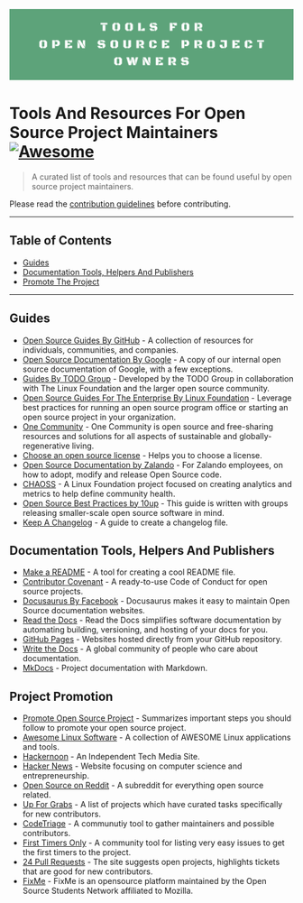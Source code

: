 ![Awesome Tools For Open Source Project Maintainers](./assets/images/Tools_For_Open_Source_Project_Owners_logo.png)

# Tools And Resources For Open Source Project Maintainers [![Awesome](https://awesome.re/badge.svg)](https://awesome.re)

> A curated list of tools and resources that can be found useful by open source project maintainers.

Please read the [contribution guidelines](CONTRIBUTING.md) before contributing.

---
<!-- START doctoc generated TOC please keep comment here to allow auto update -->
<!-- DON'T EDIT THIS SECTION, INSTEAD RE-RUN doctoc TO UPDATE -->
## Table of Contents

- [Guides](#guides)
- [Documentation Tools, Helpers And Publishers](#documentation-tools-helpers-and-publishers)
- [Promote The Project](#promote-the-project)

<!-- END doctoc generated TOC please keep comment here to allow auto update -->
---

## Guides

- [Open Source Guides By GitHub](https://opensource.guide/) - A collection of resources for individuals, communities, and companies.
- [Open Source Documentation By Google](https://opensource.google/docs/) - A copy of our internal open source documentation of Google, with a few exceptions.
- [Guides By TODO Group](https://todogroup.org/guides/) - Developed by the TODO Group in collaboration with The Linux Foundation and the larger open source community.
- [Open Source Guides For The Enterprise By Linux Foundation](https://www.linuxfoundation.org/resources/open-source-guides/) - Leverage best practices for running an open source program office or starting an open source project in your organization.
- [One Community](https://www.onecommunityglobal.org/open-source/) - One Community is open source and free-sharing resources and solutions for all aspects of sustainable and globally-regenerative living.
- [Choose an open source license](https://choosealicense.com/) - Helps you to choose a license.
- [Open Source Documentation by Zalando](https://opensource.zalando.com/docs) - For Zalando employees, on how to adopt, modify and release Open Source code.
- [CHAOSS](https://chaoss.community/) - A Linux Foundation project focused on creating analytics and metrics to help define community health.
- [Open Source Best Practices by 10up](https://10up.github.io/Open-Source-Best-Practices/) - This guide is written with groups releasing smaller-scale open source software in mind.
- [Keep A Changelog](https://keepachangelog.com/en/1.0.0/) - A guide to create a changelog file.

## Documentation Tools, Helpers And Publishers

- [Make a README](https://www.makeareadme.com/) - A tool for creating a cool README file.
- [Contributor Covenant](https://www.contributor-covenant.org/) - A ready-to-use Code of Conduct for open source projects.
- [Docusaurus By Facebook](https://docusaurus.io/) - Docusaurus makes it easy to maintain Open Source documentation websites.
- [Read the Docs](https://readthedocs.org/) - Read the Docs simplifies software documentation by automating building, versioning, and hosting of your docs for you.
- [GitHub Pages](https://pages.github.com/) - Websites hosted directly from your GitHub repository.
- [Write the Docs](https://www.writethedocs.org/) - A global community of people who care about documentation.
- [MkDocs](https://github.com/mkdocs/mkdocs/) - Project documentation with Markdown.

## Project Promotion

- [Promote Open Source Project](https://github.com/zenika-open-source/promote-open-source-project) - Summarizes important steps you should follow to promote your open source project.
- [Awesome Linux Software](https://github.com/luong-komorebi/Awesome-Linux-Software) - A collection of AWESOME Linux applications and tools.
- [Hackernoon](https://hackernoon.com/) - An Independent Tech Media Site.
- [Hacker News](https://news.ycombinator.com/) - Website focusing on computer science and entrepreneurship.
- [Open Source on Reddit](https://www.reddit.com/r/opensource/) - A subreddit for everything open source related.
- [Up For Grabs](https://up-for-grabs.net/) - A list of projects which have curated tasks specifically for new contributors.
- [CodeTriage](https://www.codetriage.com/) - A communutiy tool to gather maintainers and possible contributors.
- [First Timers Only](https://www.firsttimersonly.com/) - A community tool for listing very easy issues to get the first timers to the project.
- [24 Pull Requests](https://24pullrequests.com/) - The site suggests open projects, highlights tickets that are good for new contributors.
- [FixMe](https://fixme.ossn.club/projects) - FixMe is an opensource platform maintained by the Open Source Students Network affiliated to Mozilla.
